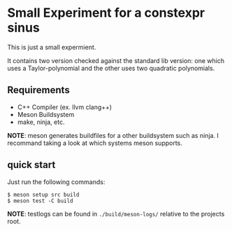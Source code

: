 

# Small Experiment for a constexpr sinus

This is just a small expermient.

It contains two version checked against the standard lib version:
one which uses a Taylor-polynomial and the other uses two quadratic polynomials.

## Requirements

- C++ Compiler (ex. llvm clang++)
- Meson Buildsystem
- make, ninja, etc.

**NOTE**: meson generates buildfiles for a other buildsystem such as ninja.
I recommand taking a look at which systems meson supports.

## quick start

Just run the following commands:

```shell
$ meson setup src build
$ meson test -C build
```

**NOTE**: testlogs can be found in `./build/meson-logs/` relative to the projects root.
